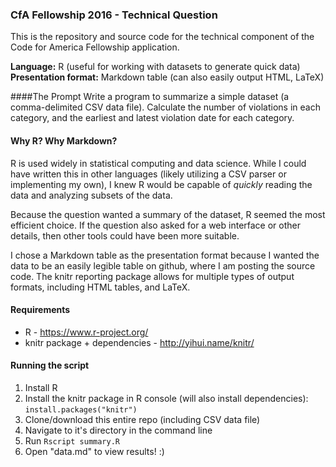
### CfA Fellowship 2016 - Technical Question
This is the repository and source code for the technical component of the Code for America Fellowship application.

**Language:** R (useful for working with datasets to generate quick data)
**Presentation format:** Markdown table (can also easily output HTML, LaTeX)

####The Prompt
Write a program to summarize a simple dataset (a comma-delimited CSV data file). Calculate the number of violations in each category, and the earliest and latest violation date for each category.

#### Why R? Why Markdown?

R is used widely in statistical computing and data science. While I could have written this in other languages (likely utilizing a CSV parser or implementing my own), I knew R would be capable of *quickly* reading the data and analyzing subsets of the data.

Because the question wanted a summary of the dataset, R seemed the most efficient choice. If the question also asked for a web interface or other details, then other tools could have been more suitable.

I chose a Markdown table as the presentation format because I wanted the data to be an easily legible table on github, where I am posting the source code. The knitr reporting package allows for multiple types of output formats, including HTML tables, and LaTeX.

#### Requirements

 - R - https://www.r-project.org/
 - knitr package + dependencies - http://yihui.name/knitr/

#### Running the script

 1. Install R
 2. Install the knitr package in R console (will also install dependencies):
	 `install.packages("knitr")`
 2. Clone/download this entire repo (including CSV data file)
 3. Navigate to it's directory in the command line
 2. Run `Rscript summary.R`
 3. Open "data.md" to view results! :)
